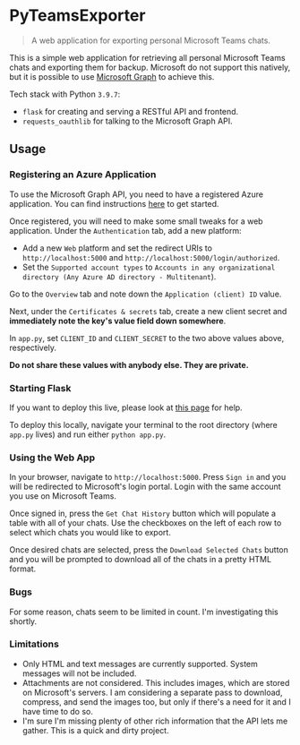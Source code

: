 # PyTeamsExporter
> A web application for exporting personal Microsoft Teams chats.

This is a simple web application for retrieving all personal Microsoft Teams chats and exporting them for backup. Microsoft do not support this natively, but it is possible to use [Microsoft Graph](https://docs.microsoft.com/en-us/graph) to achieve this.

Tech stack with Python `3.9.7`:

* `flask` for creating and serving a RESTful API and frontend.
* `requests_oauthlib` for talking to the Microsoft Graph API.

## Usage
### Registering an Azure Application
To use the Microsoft Graph API, you need to have a registered Azure application. You can find instructions [here](https://docs.microsoft.com/en-us/azure/active-directory/develop/quickstart-register-app) to get started.

Once registered, you will need to make some small tweaks for a web application. Under the `Authentication` tab, add a new platform:

* Add a new `Web` platform and set the redirect URIs to `http://localhost:5000` and `http://localhost:5000/login/authorized`.
* Set the `Supported account types` to `Accounts in any organizational directory (Any Azure AD directory - Multitenant`).

Go to the `Overview` tab and note down the `Application (client) ID` value.

Next, under the `Certificates & secrets` tab, create a new client secret and **immediately note the key's value field down somewhere**.

In `app.py`, set `CLIENT_ID` and `CLIENT_SECRET` to the two above values above, respectively.

**Do not share these values with anybody else. They are private.**

### Starting Flask
If you want to deploy this live, please look at [this page](https://flask.palletsprojects.com/en/1.1.x/deploying/#deployment) for help.

To deploy this locally, navigate your terminal to the root directory (where `app.py` lives) and run either `python app.py`.

### Using the Web App
In your browser, navigate to `http://localhost:5000`. Press `Sign in` and you will be redirected to Microsoft's login portal. Login with the same account you use on Microsoft Teams.

Once signed in, press the `Get Chat History` button which will populate a table with all of your chats. Use the checkboxes on the left of each row to select which chats you would like to export.

Once desired chats are selected, press the `Download Selected Chats` button and you will be prompted to download all of the chats in a pretty HTML format.

### Bugs
For some reason, chats seem to be limited in count. I'm investigating this shortly.

### Limitations
* Only HTML and text messages are currently supported. System messages will not be included.
* Attachments are not considered. This includes images, which are stored on Microsoft's servers. I am considering a separate pass to download, compress, and send the images too, but only if there's a need for it and I have time to do so.
* I'm sure I'm missing plenty of other rich information that the API lets me gather. This is a quick and dirty project.
